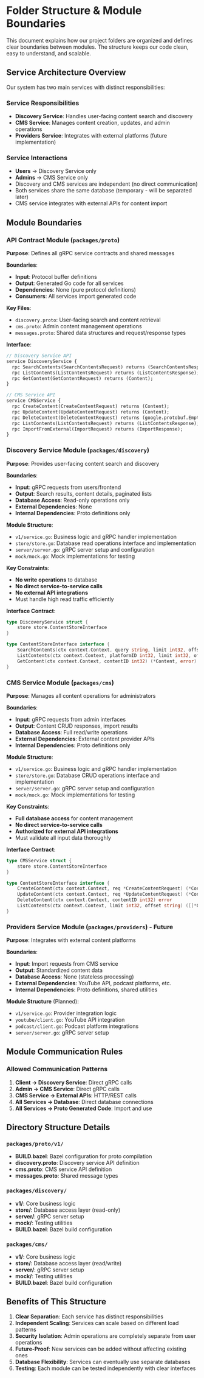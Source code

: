 # Folder Structure & Module Boundaries

This document explains how our project folders are organized and defines clear boundaries between modules. The structure keeps our code clean, easy to understand, and scalable.

## Service Architecture Overview

Our system has two main services with distinct responsibilities:

### Service Responsibilities

- **Discovery Service**: Handles user-facing content search and discovery
- **CMS Service**: Manages content creation, updates, and admin operations  
- **Providers Service**: Integrates with external platforms (future implementation)

### Service Interactions

- **Users** → Discovery Service only
- **Admins** → CMS Service only
- Discovery and CMS services are independent (no direct communication)
- Both services share the same database (temporary - will be separated later)
- CMS service integrates with external APIs for content import

## Module Boundaries

### API Contract Module (`packages/proto`)

**Purpose**: Defines all gRPC service contracts and shared messages

**Boundaries**:
- **Input**: Protocol buffer definitions
- **Output**: Generated Go code for all services
- **Dependencies**: None (pure protocol definitions)
- **Consumers**: All services import generated code

**Key Files**:
- `discovery.proto`: User-facing search and content retrieval
- `cms.proto`: Admin content management operations
- `messages.proto`: Shared data structures and request/response types

**Interface**:
```proto
// Discovery Service API
service DiscoveryService {
  rpc SearchContents(SearchContentsRequest) returns (SearchContentsResponse);
  rpc ListContents(ListContentsRequest) returns (ListContentsResponse);
  rpc GetContent(GetContentRequest) returns (Content);
}

// CMS Service API  
service CMSService {
  rpc CreateContent(CreateContentRequest) returns (Content);
  rpc UpdateContent(UpdateContentRequest) returns (Content);
  rpc DeleteContent(DeleteContentRequest) returns (google.protobuf.Empty);
  rpc ListContents(ListContentsRequest) returns (ListContentsResponse);
  rpc ImportFromExternal(ImportRequest) returns (ImportResponse);
}
```

### Discovery Service Module (`packages/discovery`)

**Purpose**: Provides user-facing content search and discovery

**Boundaries**:
- **Input**: gRPC requests from users/frontend
- **Output**: Search results, content details, paginated lists
- **Database Access**: Read-only operations only
- **External Dependencies**: None
- **Internal Dependencies**: Proto definitions only

**Module Structure**:
- `v1/service.go`: Business logic and gRPC handler implementation
- `store/store.go`: Database read operations interface and implementation
- `server/server.go`: gRPC server setup and configuration
- `mock/mock.go`: Mock implementations for testing

**Key Constraints**:
- **No write operations** to database
- **No direct service-to-service calls**
- **No external API integrations**
- Must handle high read traffic efficiently

**Interface Contract**:
```go
type DiscoveryService struct {
    store store.ContentStoreInterface
}

type ContentStoreInterface interface {
    SearchContents(ctx context.Context, query string, limit int32, offset string) ([]*Content, string, error)
    ListContents(ctx context.Context, platformID int32, limit int32, offset string) ([]*Content, string, error)
    GetContent(ctx context.Context, contentID int32) (*Content, error)
}
```

### CMS Service Module (`packages/cms`)

**Purpose**: Manages all content operations for administrators

**Boundaries**:
- **Input**: gRPC requests from admin interfaces
- **Output**: Content CRUD responses, import results
- **Database Access**: Full read/write operations
- **External Dependencies**: External content provider APIs
- **Internal Dependencies**: Proto definitions only

**Module Structure**:
- `v1/service.go`: Business logic and gRPC handler implementation
- `store/store.go`: Database CRUD operations interface and implementation  
- `server/server.go`: gRPC server setup and configuration
- `mock/mock.go`: Mock implementations for testing

**Key Constraints**:
- **Full database access** for content management
- **No direct service-to-service calls**
- **Authorized for external API integrations**
- Must validate all input data thoroughly

**Interface Contract**:
```go
type CMSService struct {
    store store.ContentStoreInterface
}

type ContentStoreInterface interface {
    CreateContent(ctx context.Context, req *CreateContentRequest) (*Content, error)
    UpdateContent(ctx context.Context, req *UpdateContentRequest) (*Content, error)
    DeleteContent(ctx context.Context, contentID int32) error
    ListContents(ctx context.Context, limit int32, offset string) ([]*Content, string, error)
}
```

### Providers Service Module (`packages/providers`) - Future

**Purpose**: Integrates with external content platforms

**Boundaries**:
- **Input**: Import requests from CMS service
- **Output**: Standardized content data
- **Database Access**: None (stateless processing)
- **External Dependencies**: YouTube API, podcast platforms, etc.
- **Internal Dependencies**: Proto definitions, shared utilities

**Module Structure** (Planned):
- `v1/service.go`: Provider integration logic
- `youtube/client.go`: YouTube API integration
- `podcast/client.go`: Podcast platform integrations
- `server/server.go`: gRPC server setup

## Module Communication Rules

### Allowed Communication Patterns

1. **Client → Discovery Service**: Direct gRPC calls
2. **Admin → CMS Service**: Direct gRPC calls  
3. **CMS Service → External APIs**: HTTP/REST calls
4. **All Services → Database**: Direct database connections
5. **All Services → Proto Generated Code**: Import and use


## Directory Structure Details

### `packages/proto/v1/`
- **BUILD.bazel**: Bazel configuration for proto compilation
- **discovery.proto**: Discovery service API definition  
- **cms.proto**: CMS service API definition
- **messages.proto**: Shared message types

### `packages/discovery/`
- **v1/**: Core business logic
- **store/**: Database access layer (read-only)
- **server/**: gRPC server setup
- **mock/**: Testing utilities
- **BUILD.bazel**: Bazel build configuration

### `packages/cms/`
- **v1/**: Core business logic  
- **store/**: Database access layer (read/write)
- **server/**: gRPC server setup
- **mock/**: Testing utilities
- **BUILD.bazel**: Bazel build configuration

## Benefits of This Structure

1. **Clear Separation**: Each service has distinct responsibilities
2. **Independent Scaling**: Services can scale based on different load patterns  
3. **Security Isolation**: Admin operations are completely separate from user operations
4. **Future-Proof**: New services can be added without affecting existing ones
5. **Database Flexibility**: Services can eventually use separate databases
6. **Testing**: Each module can be tested independently with clear interfaces
